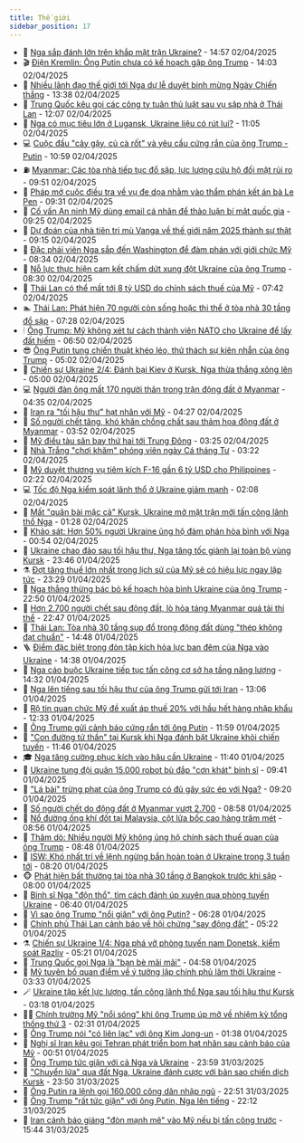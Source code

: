```yaml
---
title: Thế giới
sidebar_position: 17
---
```


<!-- dantri-the-gioi:START -->
- 🌋 [Nga sắp đánh lớn trên khắp mặt trận Ukraine?](https://dantri.com.vn/the-gioi/nga-sap-danh-lon-tren-khap-mat-tran-ukraine-20250402215047920.htm) - 14:57 02/04/2025
- 🎬 [Điện Kremlin: Ông Putin chưa có kế hoạch gặp ông Trump](https://dantri.com.vn/the-gioi/dien-kremlin-ong-putin-chua-co-ke-hoach-gap-ong-trump-20250402205022192.htm) - 14:03 02/04/2025
- 🧰 [Nhiều lãnh đạo thế giới tới Nga dự lễ duyệt binh mừng Ngày Chiến thắng](https://dantri.com.vn/the-gioi/nhieu-lanh-dao-the-gioi-toi-nga-du-le-duyet-binh-mung-ngay-chien-thang-20250402201255218.htm) - 13:38 02/04/2025
- 🌋 [Trung Quốc kêu gọi các công ty tuân thủ luật sau vụ sập nhà ở Thái Lan](https://dantri.com.vn/the-gioi/trung-quoc-keu-goi-cac-cong-ty-tuan-thu-luat-sau-vu-sap-nha-o-thai-lan-20250402182055698.htm) - 12:07 02/04/2025
- 🗽 [Nga có mục tiêu lớn ở Lugansk, Ukraine liệu có rút lui?](https://dantri.com.vn/the-gioi/nga-co-muc-tieu-lon-o-lugansk-ukraine-lieu-co-rut-lui-20250402124430285.htm) - 11:05 02/04/2025
- 💻 [Cuộc đấu &quot;cây gậy, củ cà rốt&quot; và yêu cầu cứng rắn của ông Trump - Putin](https://dantri.com.vn/the-gioi/cuoc-dau-cay-gay-cu-ca-rot-va-yeu-cau-cung-ran-cua-ong-trump-putin-20250402172225899.htm) - 10:59 02/04/2025
- ⛽️ [Myanmar: Các tòa nhà tiếp tục đổ sập, lực lượng cứu hộ đối mặt rủi ro](https://dantri.com.vn/the-gioi/myanmar-cac-toa-nha-tiep-tuc-do-sap-luc-luong-cuu-ho-doi-mat-rui-ro-20250402163714851.htm) - 09:51 02/04/2025
- 🤩 [Pháp mở cuộc điều tra về vụ đe dọa nhằm vào thẩm phán kết án bà Le Pen](https://dantri.com.vn/the-gioi/phap-mo-cuoc-dieu-tra-ve-vu-de-doa-nham-vao-tham-phan-ket-an-ba-le-pen-20250402162325101.htm) - 09:31 02/04/2025
- 🧐 [Cố vấn An ninh Mỹ dùng email cá nhân để thảo luận bí mật quốc gia](https://dantri.com.vn/the-gioi/co-van-an-ninh-my-dung-email-ca-nhan-de-thao-luan-bi-mat-quoc-gia-20250402152315196.htm) - 09:25 02/04/2025
- 🎊 [Dự đoán của nhà tiên tri mù Vanga về thế giới năm 2025 thành sự thật](https://dantri.com.vn/the-gioi/du-doan-cua-nha-tien-tri-mu-vanga-ve-the-gioi-nam-2025-thanh-su-that-20250402160008259.htm) - 09:15 02/04/2025
- 📝 [Đặc phái viên Nga sắp đến Washington để đàm phán với giới chức Mỹ](https://dantri.com.vn/the-gioi/dac-phai-vien-nga-sap-den-washington-de-dam-phan-voi-gioi-chuc-my-20250402145605661.htm) - 08:34 02/04/2025
- 🤡 [Nỗ lực thực hiện cam kết chấm dứt xung đột Ukraine của ông Trump](https://dantri.com.vn/the-gioi/no-luc-thuc-hien-cam-ket-cham-dut-xung-dot-ukraine-cua-ong-trump-20250402150527615.htm) - 08:30 02/04/2025
- 🥷 [Thái Lan có thể mất tới 8 tỷ USD do chính sách thuế của Mỹ](https://dantri.com.vn/the-gioi/thai-lan-co-the-mat-toi-8-ty-usd-do-chinh-sach-thue-cua-my-20250402143718660.htm) - 07:42 02/04/2025
- 🏊 [Thái Lan: Phát hiện 70 người còn sống hoặc thi thể ở tòa nhà 30 tầng đổ sập](https://dantri.com.vn/the-gioi/thai-lan-phat-hien-70-nguoi-con-song-hoac-thi-the-o-toa-nha-30-tang-do-sap-20250402141205067.htm) - 07:28 02/04/2025
- 🕯 [Ông Trump: Mỹ không xét tư cách thành viên NATO cho Ukraine để lấy đất hiếm](https://dantri.com.vn/the-gioi/ong-trump-my-khong-xet-tu-cach-thanh-vien-nato-cho-ukraine-de-lay-dat-hiem-20250402134215660.htm) - 06:50 02/04/2025
- 😎 [Ông Putin tung chiến thuật khéo léo, thử thách sự kiên nhẫn của ông Trump](https://dantri.com.vn/the-gioi/ong-putin-tung-chien-thuat-kheo-leo-thu-thach-su-kien-nhan-cua-ong-trump-20250402115532036.htm) - 05:02 02/04/2025
- 🌈 [Chiến sự Ukraine 2/4: Đánh bại Kiev ở Kursk, Nga thừa thắng xông lên](https://dantri.com.vn/the-gioi/chien-su-ukraine-24-danh-bai-kiev-o-kursk-nga-thua-thang-xong-len-20250402115051506.htm) - 05:00 02/04/2025
- 💻 [Người đàn ông mất 170 người thân trong trận động đất ở Myanmar](https://dantri.com.vn/the-gioi/nguoi-dan-ong-mat-170-nguoi-than-trong-tran-dong-dat-o-myanmar-20250402105449471.htm) - 04:35 02/04/2025
- 🤖 [Iran ra &quot;tối hậu thư&quot; hạt nhân với Mỹ](https://dantri.com.vn/the-gioi/iran-ra-toi-hau-thu-hat-nhan-voi-my-20250402111514177.htm) - 04:27 02/04/2025
- 🦏 [Số người chết tăng, khó khăn chồng chất sau thảm họa động đất ở Myanmar](https://dantri.com.vn/the-gioi/so-nguoi-chet-tang-kho-khan-chong-chat-sau-tham-hoa-dong-dat-o-myanmar-20250402103656589.htm) - 03:52 02/04/2025
- 🌁 [Mỹ điều tàu sân bay thứ hai tới Trung Đông](https://dantri.com.vn/the-gioi/my-dieu-tau-san-bay-thu-hai-toi-trung-dong-20250402093251580.htm) - 03:25 02/04/2025
- 🐘 [Nhà Trắng &quot;chơi khăm&quot; phóng viên ngày Cá tháng Tư](https://dantri.com.vn/the-gioi/nha-trang-choi-kham-phong-vien-ngay-ca-thang-tu-20250402095916078.htm) - 03:22 02/04/2025
- 🥷 [Mỹ duyệt thương vụ tiêm kích F-16 gần 6 tỷ USD cho Philippines](https://dantri.com.vn/the-gioi/my-duyet-thuong-vu-tiem-kich-f-16-gan-6-ty-usd-cho-philippines-20250402090932845.htm) - 02:22 02/04/2025
- 💻 [Tốc độ Nga kiểm soát lãnh thổ ở Ukraine giảm mạnh](https://dantri.com.vn/the-gioi/toc-do-nga-kiem-soat-lanh-tho-o-ukraine-giam-manh-20250402082416184.htm) - 02:08 02/04/2025
- 🎡 [Mất &quot;quân bài mặc cả&quot; Kursk, Ukraine mở mặt trận mới tấn công lãnh thổ Nga](https://dantri.com.vn/the-gioi/mat-quan-bai-mac-ca-kursk-ukraine-mo-mat-tran-moi-tan-cong-lanh-tho-nga-20250402075920510.htm) - 01:28 02/04/2025
- 🧰 [Khảo sát: Hơn 50% người Ukraine ủng hộ đàm phán hòa bình với Nga](https://dantri.com.vn/the-gioi/khao-sat-hon-50-nguoi-ukraine-ung-ho-dam-phan-hoa-binh-voi-nga-20250402075256946.htm) - 00:54 02/04/2025
- 🥸 [Ukraine chao đảo sau tối hậu thư, Nga tăng tốc giành lại toàn bộ vùng Kursk](https://dantri.com.vn/the-gioi/ukraine-chao-dao-sau-toi-hau-thu-nga-tang-toc-gianh-lai-toan-bo-vung-kursk-20250401170812037.htm) - 23:46 01/04/2025
- ⚗️ [Đợt tăng thuế lớn nhất trong lịch sử của Mỹ sẽ có hiệu lực ngay lập tức](https://dantri.com.vn/the-gioi/dot-tang-thue-lon-nhat-trong-lich-su-cua-my-se-co-hieu-luc-ngay-lap-tuc-20250402062537019.htm) - 23:29 01/04/2025
- 🌮 [Nga thẳng thừng bác bỏ kế hoạch hòa bình Ukraine của ông Trump](https://dantri.com.vn/the-gioi/nga-thang-thung-bac-bo-ke-hoach-hoa-binh-ukraine-cua-ong-trump-20250402053710255.htm) - 22:50 01/04/2025
- 🎃 [Hơn 2.700 người chết sau động đất, lò hỏa táng Myanmar quá tải thi thể](https://dantri.com.vn/the-gioi/hon-2700-nguoi-chet-sau-dong-dat-lo-hoa-tang-myanmar-qua-tai-thi-the-20250402012935399.htm) - 22:47 01/04/2025
- 💫 [Thái Lan: Tòa nhà 30 tầng sụp đổ trong động đất dùng &quot;thép không đạt chuẩn&quot;](https://dantri.com.vn/the-gioi/thai-lan-toa-nha-30-tang-sup-do-trong-dong-dat-dung-thep-khong-dat-chuan-20250401213959991.htm) - 14:48 01/04/2025
- 🪜 [Điểm đặc biệt trong đòn tập kích hỏa lực ban đêm của Nga vào Ukraine](https://dantri.com.vn/the-gioi/diem-dac-biet-trong-don-tap-kich-hoa-luc-ban-dem-cua-nga-vao-ukraine-20250401212807116.htm) - 14:38 01/04/2025
- 🌋 [Nga cáo buộc Ukraine tiếp tục tấn công cơ sở hạ tầng năng lượng](https://dantri.com.vn/the-gioi/nga-cao-buoc-ukraine-tiep-tuc-tan-cong-co-so-ha-tang-nang-luong-20250401212949781.htm) - 14:32 01/04/2025
- 🦏 [Nga lên tiếng sau tối hậu thư của ông Trump gửi tới Iran](https://dantri.com.vn/the-gioi/nga-len-tieng-sau-toi-hau-thu-cua-ong-trump-gui-toi-iran-20250401195633991.htm) - 13:06 01/04/2025
- 👀 [Rộ tin quan chức Mỹ đề xuất áp thuế 20% với hầu hết hàng nhập khẩu](https://dantri.com.vn/the-gioi/ro-tin-quan-chuc-my-de-xuat-ap-thue-20-voi-hau-het-hang-nhap-khau-20250401191325004.htm) - 12:33 01/04/2025
- 🧰 [Ông Trump gửi cảnh báo cứng rắn tới ông Putin](https://dantri.com.vn/the-gioi/ong-trump-gui-canh-bao-cung-ran-toi-ong-putin-20250401161958781.htm) - 11:59 01/04/2025
- 🚀 [&quot;Con đường tử thần&quot; tại Kursk khi Nga đánh bật Ukraine khỏi chiến tuyến](https://dantri.com.vn/the-gioi/con-duong-tu-than-tai-kursk-khi-nga-danh-bat-ukraine-khoi-chien-tuyen-20250401181035240.htm) - 11:46 01/04/2025
- 🎓 [Nga tăng cường phục kích vào hậu cần Ukraine](https://dantri.com.vn/the-gioi/nga-tang-cuong-phuc-kich-vao-hau-can-ukraine-20250401181159448.htm) - 11:40 01/04/2025
- 🥸 [Ukraine tung đội quân 15.000 robot bù đắp &quot;cơn khát&quot; binh sĩ](https://dantri.com.vn/the-gioi/ukraine-tung-doi-quan-15000-robot-bu-dap-con-khat-binh-si-20250401162209926.htm) - 09:41 01/04/2025
- 🦅 [&quot;Lá bài&quot; trừng phạt của ông Trump có đủ gây sức ép với Nga?](https://dantri.com.vn/the-gioi/la-bai-trung-phat-cua-ong-trump-co-du-gay-suc-ep-voi-nga-20250401153446941.htm) - 09:20 01/04/2025
- 🤭 [Số người chết do động đất ở Myanmar vượt 2.700](https://dantri.com.vn/the-gioi/so-nguoi-chet-do-dong-dat-o-myanmar-vuot-2700-20250401154508114.htm) - 08:58 01/04/2025
- 🤖 [Nổ đường ống khí đốt tại Malaysia, cột lửa bốc cao hàng trăm mét](https://dantri.com.vn/the-gioi/no-duong-ong-khi-dot-tai-malaysia-cot-lua-boc-cao-hang-tram-met-20250401122330726.htm) - 08:56 01/04/2025
- 🐲 [Thăm dò: Nhiều người Mỹ không ủng hộ chính sách thuế quan của ông Trump](https://dantri.com.vn/the-gioi/tham-do-nhieu-nguoi-my-khong-ung-ho-chinh-sach-thue-quan-cua-ong-trump-20250401145649178.htm) - 08:48 01/04/2025
- 🫣 [ISW: Khó nhất trí về lệnh ngừng bắn hoàn toàn ở Ukraine trong 3 tuần tới](https://dantri.com.vn/the-gioi/isw-kho-nhat-tri-ve-lenh-ngung-ban-hoan-toan-o-ukraine-trong-3-tuan-toi-20250401140436133.htm) - 08:20 01/04/2025
- 🐵 [Phát hiện bất thường tại tòa nhà 30 tầng ở Bangkok trước khi sập](https://dantri.com.vn/the-gioi/phat-hien-bat-thuong-tai-toa-nha-30-tang-o-bangkok-truoc-khi-sap-20250401141142577.htm) - 08:00 01/04/2025
- 🫶 [Binh sĩ Nga &quot;độn thổ&quot;, tìm cách đánh úp xuyên qua phòng tuyến Ukraine](https://dantri.com.vn/the-gioi/binh-si-nga-don-tho-tim-cach-danh-up-xuyen-qua-phong-tuyen-ukraine-20250401133624778.htm) - 06:40 01/04/2025
- 💃 [Vì sao ông Trump &quot;nổi giận&quot; với ông Putin?](https://dantri.com.vn/the-gioi/vi-sao-ong-trump-noi-gian-voi-ong-putin-20250401121524370.htm) - 06:28 01/04/2025
- 💫 [Chính phủ Thái Lan cảnh báo về hội chứng &quot;say động đất&quot;](https://dantri.com.vn/the-gioi/chinh-phu-thai-lan-canh-bao-ve-hoi-chung-say-dong-dat-20250401120200533.htm) - 05:22 01/04/2025
- ⚗️ [Chiến sự Ukraine 1/4: Nga phá vỡ phòng tuyến nam Donetsk, kiểm soát Razliv](https://dantri.com.vn/the-gioi/chien-su-ukraine-14-nga-pha-vo-phong-tuyen-nam-donetsk-kiem-soat-razliv-20250401072506158.htm) - 05:21 01/04/2025
- 🥷 [Trung Quốc gọi Nga là &quot;bạn bè mãi mãi&quot;](https://dantri.com.vn/the-gioi/trung-quoc-goi-nga-la-ban-be-mai-mai-20250401110337473.htm) - 04:58 01/04/2025
- 🥸 [Mỹ tuyên bố quan điểm về ý tưởng lập chính phủ lâm thời Ukraine](https://dantri.com.vn/the-gioi/my-tuyen-bo-quan-diem-ve-y-tuong-lap-chinh-phu-lam-thoi-ukraine-20250401095121945.htm) - 03:33 01/04/2025
- 🪄 [Ukraine tập kết lực lượng, tấn công lãnh thổ Nga sau tối hậu thư Kursk](https://dantri.com.vn/the-gioi/ukraine-tap-ket-luc-luong-tan-cong-lanh-tho-nga-sau-toi-hau-thu-kursk-20250401072738537.htm) - 03:18 01/04/2025
- 🧑‍💻 [Chính trường Mỹ &quot;nổi sóng&quot; khi ông Trump úp mở về nhiệm kỳ tổng thống thứ 3](https://dantri.com.vn/the-gioi/chinh-truong-my-noi-song-khi-ong-trump-up-mo-ve-nhiem-ky-tong-thong-thu-3-20250401084110735.htm) - 02:31 01/04/2025
- 🤭 [Ông Trump nói &quot;có liên lạc&quot; với ông Kim Jong-un](https://dantri.com.vn/the-gioi/ong-trump-noi-co-lien-lac-voi-ong-kim-jong-un-20250401074017472.htm) - 01:38 01/04/2025
- 🗽 [Nghị sĩ Iran kêu gọi Tehran phát triển bom hạt nhân sau cảnh báo của Mỹ](https://dantri.com.vn/the-gioi/nghi-si-iran-keu-goi-tehran-phat-trien-bom-hat-nhan-sau-canh-bao-cua-my-20250401073336637.htm) - 00:51 01/04/2025
- 🤖 [Ông Trump tức giận với cả Nga và Ukraine](https://dantri.com.vn/the-gioi/ong-trump-tuc-gian-voi-ca-nga-va-ukraine-20250401064724212.htm) - 23:59 31/03/2025
- 🌈 [&quot;Chuyển lửa&quot; qua đất Nga, Ukraine đánh cược với bản sao chiến dịch Kursk](https://dantri.com.vn/the-gioi/chuyen-lua-qua-dat-nga-ukraine-danh-cuoc-voi-ban-sao-chien-dich-kursk-20250331191032698.htm) - 23:50 31/03/2025
- 🤩 [Ông Putin ra lệnh gọi 160.000 công dân nhập ngũ](https://dantri.com.vn/the-gioi/ong-putin-ra-lenh-goi-160000-cong-dan-nhap-ngu-20250401054338316.htm) - 22:51 31/03/2025
- 🤗 [Ông Trump &quot;rất tức giận&quot; với ông Putin, Nga lên tiếng](https://dantri.com.vn/the-gioi/ong-trump-rat-tuc-gian-voi-ong-putin-nga-len-tieng-20250401001225610.htm) - 22:12 31/03/2025
- 🙉 [Iran cảnh báo giáng &quot;đòn mạnh mẽ&quot; vào Mỹ nếu bị tấn công trước](https://dantri.com.vn/the-gioi/iran-canh-bao-giang-don-manh-me-vao-my-neu-bi-tan-cong-truoc-20250331212534406.htm) - 15:44 31/03/2025<!-- dantri-the-gioi:END -->
